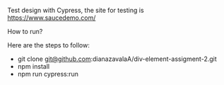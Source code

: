 Test design with Cypress, the site for testing is https://www.saucedemo.com/

How to run?

Here are the steps to follow:

- git clone git@github.com:dianazavalaA/div-element-assigment-2.git
- npm install
- npm run cypress:run
